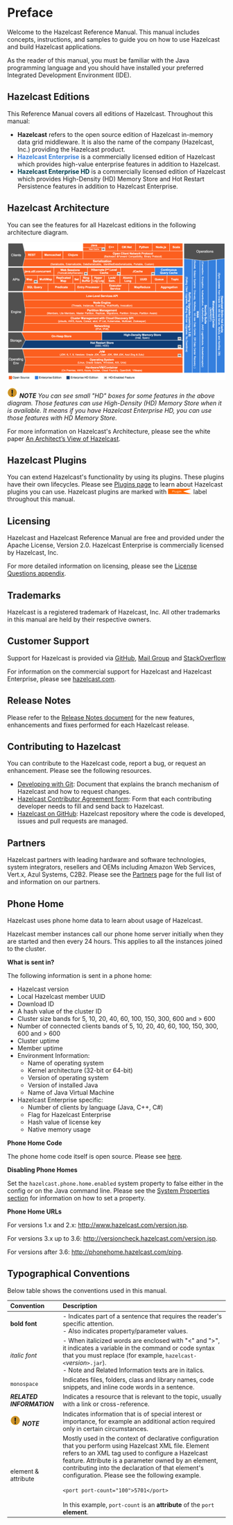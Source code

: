 

# Preface

Welcome to the Hazelcast Reference Manual. This manual includes concepts, instructions, and samples to guide you on how to use Hazelcast and build Hazelcast applications.

As the reader of this manual, you must be familiar with the Java programming language and you should have installed your preferred Integrated Development Environment (IDE).

## Hazelcast Editions

This Reference Manual covers all editions of Hazelcast. Throughout this manual:

- **Hazelcast** refers to the open source edition of Hazelcast in-memory data grid middleware. It is also the name of the company (Hazelcast, Inc.) providing the Hazelcast product.
- <font color="#3981DB">**Hazelcast Enterprise**</font> is a commercially licensed edition of Hazelcast which provides high-value enterprise features in addition to Hazelcast.
- <font color="##153F75">**Hazelcast Enterprise HD**</font> is a commercially licensed edition of Hazelcast which provides High-Density (HD) Memory Store and Hot Restart Persistence features in addition to Hazelcast Enterprise.


## Hazelcast Architecture

You can see the features for all Hazelcast editions in the following architecture diagram.

![Hazelcast Architecture](images/HCArch.png)

![image](images/NoteSmall.jpg) ***NOTE*** *You can see small "HD" boxes for some features in the above diagram. Those features can use High-Density (HD) Memory Store when it is available. It means if you have Hazelcast Enterprise HD, you can use those features with HD Memory Store.*

For more information on Hazelcast's Architecture, please see the white paper <a href="https://hazelcast.com/resources/architects-view-hazelcast/" target="_blank">An Architect’s View of Hazelcast</a>.

## Hazelcast Plugins

You can extend Hazelcast's functionality by using its plugins. These plugins have their own lifecycles. Please see <a href="http://hazelcast.org/plugins/" target="_blank">Plugins page</a> to learn about Hazelcast plugins you can use. Hazelcast plugins are marked with <img src="images/Plugin_New.png" alt="Plugin" height="12" width="54"> label throughout this manual.


## Licensing

Hazelcast and Hazelcast Reference Manual are free and provided under the Apache License, Version 2.0. Hazelcast Enterprise is commercially licensed by Hazelcast, Inc.

For more detailed information on licensing, please see the [License Questions appendix](#license-questions).


## Trademarks

Hazelcast is a registered trademark of Hazelcast, Inc. All other trademarks in this manual are held by their respective owners. 


## Customer Support

Support for Hazelcast is provided via <a href="https://github.com/hazelcast/hazelcast/issues" target="_blank">GitHub</a>, <a href="https://groups.google.com/forum/#!forum/hazelcast" target="_blank">Mail Group</a> and <a href="http://www.stackoverflow.com" target="_blank">StackOverflow</a>

For information on the commercial support for Hazelcast and Hazelcast Enterprise, please see 
<a href="https://hazelcast.com/pricing/" target="_blank">hazelcast.com</a>.

## Release Notes

Please refer to the <a href="http://docs.hazelcast.org/docs/release-notes/" target="_blank">Release Notes document</a> for the new features, enhancements and fixes performed for each Hazelcast release.



## Contributing to Hazelcast

You can contribute to the Hazelcast code, report a bug, or request an enhancement. Please see the following resources.

- <a href="https://hazelcast.atlassian.net/wiki/display/COM/Developing+with+Git" target="_blank">Developing with Git</a>: Document that explains the branch mechanism of Hazelcast and how to request changes.
- <a href="https://hazelcast.atlassian.net/wiki/display/COM/Hazelcast+Contributor+Agreement" target="_blank">Hazelcast Contributor Agreement form</a>: Form that each contributing developer needs to fill and send back to Hazelcast.
- <a href="https://github.com/hazelcast/hazelcast" target="_blank">Hazelcast on GitHub</a>: Hazelcast repository where the code is developed, issues and pull requests are managed.

## Partners

Hazelcast partners with leading hardware and software technologies, system integrators, resellers and OEMs including Amazon Web Services, Vert.x, Azul Systems, C2B2. Please see the [Partners](https://hazelcast.com/partners/) page for the full list of and information on our partners.


## Phone Home

Hazelcast uses phone home data to learn about usage of Hazelcast.

Hazelcast member instances call our phone home server initially when they are started and then every 24 hours. This applies to all the instances joined to the cluster.

**What is sent in?**

The following information is sent in a phone home:

- Hazelcast version
- Local Hazelcast member UUID
- Download ID 
- A hash value of the cluster ID
- Cluster size bands for 5, 10, 20, 40, 60, 100, 150, 300, 600 and > 600
- Number of connected clients bands of 5, 10, 20, 40, 60, 100, 150, 300, 600 and > 600
- Cluster uptime
- Member uptime
- Environment Information:
	- Name of operating system
	- Kernel architecture (32-bit or 64-bit)
	- Version of operating system
	- Version of installed Java
	- Name of Java Virtual Machine
- Hazelcast Enterprise specific: 
	- Number of clients by language (Java, C++, C#)
	- Flag for Hazelcast Enterprise 
	- Hash value of license key
	- Native memory usage

**Phone Home Code**

The phone home code itself is open source. Please see <a href="https://github.com/hazelcast/hazelcast/blob/master/hazelcast/src/main/java/com/hazelcast/util/PhoneHome.java" target="_blank">here</a>.

**Disabling Phone Homes**

Set the `hazelcast.phone.home.enabled` system property to false either in the config or on the Java command line. Please see the [System Properties section](#system-properties) for information on how to set a property. 

**Phone Home URLs**

For versions 1.x and 2.x: <a href="http://www.hazelcast.com/version.jsp" target="_blank">http://www.hazelcast.com/version.jsp</a>.

For versions 3.x up to 3.6: <a href="http://versioncheck.hazelcast.com/version.jsp" target="_blank">http://versioncheck.hazelcast.com/version.jsp</a>.

For versions after 3.6: <a href="http://phonehome.hazelcast.com/ping" target="_blank">http://phonehome.hazelcast.com/ping</a>.



## Typographical Conventions

Below table shows the conventions used in this manual.

|Convention|Description|
|:-|:-|
|**bold font**| - Indicates part of a sentence that requires the reader's specific attention. <br> - Also indicates property/parameter values.|
|*italic font*|- When italicized words are enclosed with "<" and ">", it indicates a variable in the command or code syntax that you must replace (for example, `hazelcast-<`*version*`>.jar`). <br> - Note and Related Information texts are in italics.|
|`monospace`|Indicates files, folders, class and library names, code snippets, and inline code words in a sentence.|
|***RELATED INFORMATION***|Indicates a resource that is relevant to the topic, usually with a link or cross-reference.|
|![image](images/NoteSmall.jpg) ***NOTE***| Indicates information that is of special interest or importance, for example an additional action required only in certain circumstances.|
|element & attribute|Mostly used in the context of declarative configuration that you perform using Hazelcast XML file. Element refers to an XML tag used to configure a Hazelcast feature. Attribute is a parameter owned by an element, contributing into the declaration of that element's configuration. Please see the following example.<br></br>`<port port-count="100">5701</port>`<br></br> In this example, `port-count` is an **attribute** of the `port` **element**.


<br></br>







